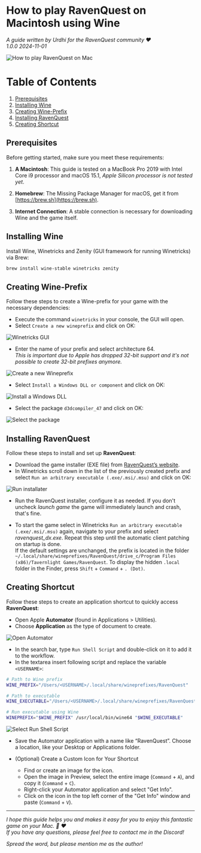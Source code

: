 # How to play RavenQuest on Macintosh using Wine

*A guide written by Urdhi for the RavenQuest community :heart:*  
*1.0.0 2024-11-01*

![How to play RavenQuest on Mac](.assets/header.png)

# Table of Contents
1. [Prerequisites](#prerequisites)
2. [Installing Wine](#installing-wine)
3. [Creating Wine-Prefix](#creating-wine-prefix)
4. [Installing RavenQuest](#installing-ravenquest)
5. [Creating Shortcut](#creating-shortcut)


## Prerequisites
Before getting started, make sure you meet these requirements:

1. **A Macintosh**:
  This guide is tested on a MacBook Pro 2019 with Intel Core i9 processor and macOS 15.1, *Apple Silicon processor is not tested yet*.

2. **Homebrew**:
  The Missing Package Manager for macOS, get it from [https://brew.sh](https://brew.sh).

3. **Internet Connection**: A stable connection is necessary for downloading Wine and the game itself.


## Installing Wine
Install Wine, Winetricks and Zenity (GUI framework for running Winetricks) via Brew:
 ```BASH
 brew install wine-stable winetricks zenity
 ```


## Creating Wine-Prefix
Follow these steps to create a Wine-prefix for your game with the necessary dependencies:

- Execute the command `winetricks` in your console, the GUI will open.  
- Select `Create a new wineprefix` and click on OK:

![Winetricks GUI](.assets/create-wine-prefix_01.png)

- Enter the name of your prefix and select architecture 64.  
  *This is important due to Apple has dropped 32-bit support and it's not possible to create 32-bit prefixes anymore.*

![Create a new Wineprefix](.assets/create-wine-prefix_02.png)

- Select `Install a Windows DLL or component` and click on OK:

![Install a Windows DLL](.assets/create-wine-prefix_03.png)

- Select the package `d3dcompiler_47` and click on OK:

![Select the package](.assets/create-wine-prefix_04.png)

## Installing RavenQuest
Follow these steps to install and set up **RavenQuest**:

 - Download the game installer (EXE file) from [RavenQuest’s website](https://ravenquest.io).
 - In Winetricks scroll down in the list of the previously created prefix and select `Run an arbitrary executable (.exe/.msi/.msu)` and click on OK:

 ![Run installater](.assets/installing-ravenquest_01.png)

 - Run the RavenQuest installer, configure it as needed. If you don't uncheck *launch game* the game will immediately launch and crash, that's fine.

 - To start the game select in Winetricks `Run an arbitrary executable (.exe/.msi/.msu)` again, navigate to your prefix and select *ravenquest_dx.exe*. Repeat this step until the automatic client patching on startup is done.  
  If the default settings are unchanged, the prefix is located in the folder `~/.local/share/wineprefixes/RavenQuest/drive_c/Program Files (x86)/Tavernlight Games/RavenQuest`. To display the hidden `.local` folder in the Finder, press `Shift` + `Command` + `. (Dot)`.


## Creating Shortcut
Follow these steps to create an application shortcut to quickly access **RavenQuest**:

- Open Apple **Automator** (found in Applications > Utilities).
- Choose **Application** as the type of document to create.

![Open Automator](.assets/creating-shortcut_01.png)

- In the search bar, type `Run Shell Script` and double-click on it to add it to the workflow.
- In the textarea insert following script and replace the variable `<USERNAME>`:

```BASH
# Path to Wine prefix
WINE_PREFIX="/Users/<USERNAME>/.local/share/wineprefixes/RavenQuest"

# Path to executable
WINE_EXECUTABLE="/Users/<USERNAME>/.local/share/wineprefixes/RavenQuest/drive_c/Program Files (x86)/Tavernlight Games/RavenQuest/ravenquest_dx.exe"

# Run executable using Wine
WINEPREFIX="$WINE_PREFIX" /usr/local/bin/wine64 "$WINE_EXECUTABLE"
```

![Select Run Shell Script](.assets/creating-shortcut_02.png)

- Save the Automator application with a name like “RavenQuest”. Choose a location, like your Desktop or Applications folder.

- (Optional) Create a Custom Icon for Your Shortcut
  - Find or create an image for the icon.
  - Open the image in Preview, select the entire image (`Command` + `A`), and copy it (`Command` + `C`).
  - Right-click your Automator application and select "Get Info".
  - Click on the icon in the top left corner of the "Get Info" window and paste (`Command` + `V`).


---

*I hope this guide helps you and makes it easy for you to enjoy this fantastic game on your Mac. :apple: :heart:  
If you have any questions, please feel free to contact me in the Discord!*

*Spread the word, but please mention me as the author!*
